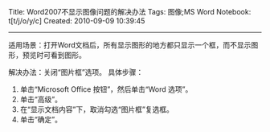 Title: Word2007不显示图像问题的解决办法
Tags: 图像;MS Word
Notebook: t[t/j/o/y/c]
Created: 2010-09-09 10:39:45

------

适用场景：打开Word文档后，所有显示图形的地方都只显示一个框，而不显示图形，预览时可看到图形。

解决办法：关闭“图片框”选项。 具体步骤： 
 1. 单击“Microsoft Office 按钮”，然后单击“Word 选项”。 
 2. 单击“高级”。 
 3. 在“显示文档内容”下，取消勾选“图片框”复选框。 
 4. 单击“确定”。